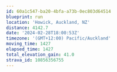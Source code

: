 ```yaml
---
id: 60a1c547-ba20-4bfa-a73b-0ec803d64514
blueprint: run
location: 'Howick, Auckland, NZ'
distance: 4142.7
date: '2024-02-28T18:00:53Z'
timezone: '(GMT+12:00) Pacific/Auckland'
moving_time: 1427
elapsed_time: 1427
total_elevation_gain: 41.0
strava_id: 10856356755
---
```

